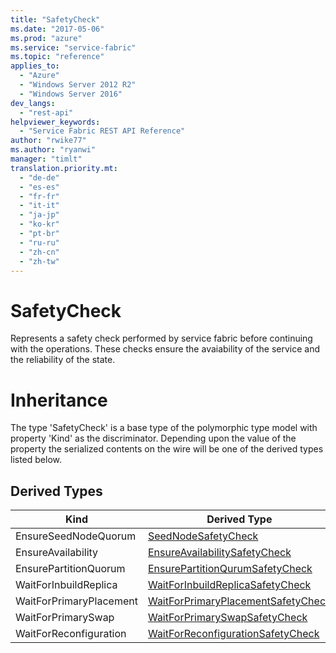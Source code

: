 ```yaml
---
title: "SafetyCheck"
ms.date: "2017-05-06"
ms.prod: "azure"
ms.service: "service-fabric"
ms.topic: "reference"
applies_to: 
  - "Azure"
  - "Windows Server 2012 R2"
  - "Windows Server 2016"
dev_langs: 
  - "rest-api"
helpviewer_keywords: 
  - "Service Fabric REST API Reference"
author: "rwike77"
ms.author: "ryanwi"
manager: "timlt"
translation.priority.mt: 
  - "de-de"
  - "es-es"
  - "fr-fr"
  - "it-it"
  - "ja-jp"
  - "ko-kr"
  - "pt-br"
  - "ru-ru"
  - "zh-cn"
  - "zh-tw"
---
```

# SafetyCheck

Represents a safety check performed by service fabric before continuing with the operations. These checks ensure the avaiability of the service and the reliability of the state.
# Inheritance

The type 'SafetyCheck' is a base type of the polymorphic type model with property 'Kind' as the discriminator.
Depending upon the value of the property the serialized contents on the wire will be one of the derived types listed below.
## Derived Types

| Kind | Derived Type |
| --- | --- | 
| EnsureSeedNodeQuorum | [SeedNodeSafetyCheck](sfclient-model-seednodesafetycheck.md) |
| EnsureAvailability | [EnsureAvailabilitySafetyCheck](sfclient-model-ensureavailabilitysafetycheck.md) |
| EnsurePartitionQuorum | [EnsurePartitionQurumSafetyCheck](sfclient-model-ensurepartitionqurumsafetycheck.md) |
| WaitForInbuildReplica | [WaitForInbuildReplicaSafetyCheck](sfclient-model-waitforinbuildreplicasafetycheck.md) |
| WaitForPrimaryPlacement | [WaitForPrimaryPlacementSafetyCheck](sfclient-model-waitforprimaryplacementsafetycheck.md) |
| WaitForPrimarySwap | [WaitForPrimarySwapSafetyCheck](sfclient-model-waitforprimaryswapsafetycheck.md) |
| WaitForReconfiguration | [WaitForReconfigurationSafetyCheck](sfclient-model-waitforreconfigurationsafetycheck.md) |

